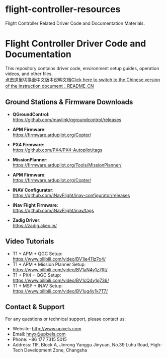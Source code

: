 # flight-controller-resources
Flight Controller Related Driver Code and Documentation Materials.
# Flight Controller Driver Code and Documentation

This repository contains driver code, environment setup guides, operation videos, and other files.  
点击这里切换至中文版本说明文档[Click here to switch to the Chinese version of the instruction document：README_CN](README_CN.md)

## Ground Stations & Firmware Downloads
- **QGroundControl**:  
  https://github.com/mavlink/qgroundcontrol/releases  
- **APM Firmware**:  
  https://firmware.ardupilot.org/Copter/  
- **PX4 Firmware**:  
  https://github.com/PX4/PX4-Autopilot/tags  


- **MissionPlanner**:  
  https://firmware.ardupilot.org/Tools/MissionPlanner/  
- **APM Firmware**:  
  https://firmware.ardupilot.org/Copter/  
  

- **INAV Configurator**:  
  https://github.com/iNavFlight/inav-configurator/releases  
- **iNav Flight Firmware**:  
  https://github.com/iNavFlight/inav/tags  
- **Zadig Driver**:  
  https://zadig.akeo.ie/  

## Video Tutorials
- T1 + APM + QGC Setup:  
  https://www.bilibili.com/video/BV1je411z7o4/  
- T1 + APM + Mission Planner Setup:  
  https://www.bilibili.com/video/BV1aN4y1z7Rt/  
- T1 + PX4 + QGC Setup:  
  https://www.bilibili.com/video/BV1cQ4y1g736/  
- T1 + MSP + INAV Setup:  
  https://www.bilibili.com/video/BV1ug4y1k7T7/  

## Contact & Support
For any questions or technical support, please contact us:  
- Website: http://www.upixels.com  
- Email: hnyx@upixels.com  
- Phone: +86 177 7315 5015  
- Address: 11F, Block A, Jinrong Yanggu Jinyuan, No.39 Luhu Road, High-Tech Development Zone, Changsha  